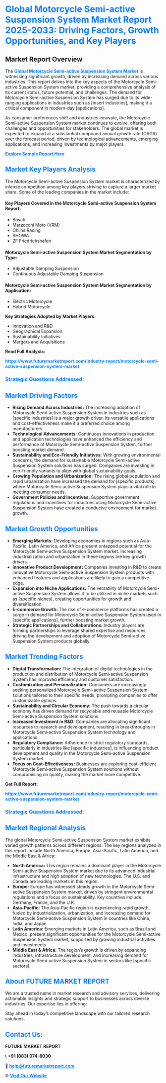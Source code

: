 <h1 style="color: #007BFF;">Global Motorcycle Semi-active Suspension System Market Report 2025-2033: Driving Factors, Growth Opportunities, and Key Players</h1>

<section id="overview">
<h2>Market Report Overview</h2>
<p>The <a href="https://www.futuremarketreport.com/industry-report/motorcycle-semi-active-suspension-system-market" style="color: #007BFF; text-decoration: none;"><strong>Global Motorcycle Semi-active Suspension System Market</strong></a> is witnessing significant growth, driven by increasing demand across various industries. This report delves into the key aspects of the Motorcycle Semi-active Suspension System market, providing a comprehensive analysis of its current status, future potential, and challenges. The demand for Motorcycle Semi-active Suspension System has surged due to its wide-ranging applications in industries such as [insert industries], making it a critical component in modern-day [applications].</p>
<p>As consumer preferences shift and industries innovate, the Motorcycle Semi-active Suspension System market continues to evolve, offering both challenges and opportunities for stakeholders. The global market is expected to expand at a substantial compound annual growth rate (CAGR) over the forecast period, driven by technological advancements, emerging applications, and increasing investments by major players.</p>
</section>

<section id="overview">
<p><a href="https://www.futuremarketreport.com/request-sample/reportId=50602" style="color: #007BFF; text-decoration: none;"><strong>Explore Sample Report Here</strong></a></p>
</section>

<section id="key-players">
<h2 style="color: #007BFF;">Market Key Players Analysis</h2>
<p>The Motorcycle Semi-active Suspension System market is characterized by intense competition among key players striving to capture a larger market share. Some of the leading companies in the market include:</p>
<h4>Key Players Covered in the Motorcycle Semi-active Suspension System Report:</h4>
<ul><li>Bosch</li><li>Marzocchi Moto (VRM)</li><li>Ohlins Racing</li><li>SHOWA</li><li>ZF Friedrichshafen</li></ul>
<h4>Motorcycle Semi-active Suspension System Market Segmentation by Type:</h4>
<ul><li>Adjustable Damping Suspension</li><li>Continuous Adjustable Damping Suspension</li></ul>

<h4>Motorcycle Semi-active Suspension System Market Segmentation by Application:</h4>
<ul><li>Electric Motorcycle</li><li>Hybrid Motorcycle</li></ul>
<p><strong>Key Strategies Adopted by Market Players:</strong></p>
<ul>
<li>Innovation and R&D</li>
<li>Geographical Expansion</li>
<li>Sustainability Initiatives</li>
<li>Mergers and Acquisitions</li>
</ul>
</section>

<section>
<p><strong>Read Full Analysis: </strong></p><a href="https://www.futuremarketreport.com/industry-report/motorcycle-semi-active-suspension-system-market" style="color: #007BFF; text-decoration: none;"><strong>https://www.futuremarketreport.com/industry-report/motorcycle-semi-active-suspension-system-market</strong></a>
<h3 style="color: #007BFF;">Strategic Questions Addressed:</h3>
</section>

<section id="driving-factors">
<h2 style="color: #007BFF;">Market Driving Factors</h2>
<ul>
<li><strong>Rising Demand Across Industries:</strong> The increasing adoption of Motorcycle Semi-active Suspension System in industries such as [specific industries] is a major growth driver. Its versatile applications and cost-effectiveness make it a preferred choice among manufacturers.</li>
<li><strong>Technological Advancements:</strong> Continuous innovations in production and application technologies have enhanced the efficiency and performance of Motorcycle Semi-active Suspension System, further boosting market demand.</li>
<li><strong>Sustainability and Eco-Friendly Initiatives:</strong> With growing environmental concerns, the demand for sustainable Motorcycle Semi-active Suspension System solutions has surged. Companies are investing in eco-friendly variants to align with global sustainability goals.</li>
<li><strong>Growing Population and Urbanization:</strong> The rising global population and rapid urbanization have increased the demand for [specific products], where Motorcycle Semi-active Suspension System plays a vital role in meeting consumer needs.</li>
<li><strong>Government Policies and Incentives:</strong> Supportive government regulations and incentives for industries using Motorcycle Semi-active Suspension System have created a conducive environment for market growth.</li>
</ul>
</section>

<section id="growth-opportunities">
<h2 style="color: #007BFF;">Market Growth Opportunities</h2>
<ul>
<li><strong>Emerging Markets:</strong> Developing economies in regions such as Asia-Pacific, Latin America, and Africa present untapped potential for the Motorcycle Semi-active Suspension System market. Increasing industrialization and urbanization in these regions are key growth drivers.</li>
<li><strong>Innovative Product Development:</strong> Companies investing in R&D to create innovative Motorcycle Semi-active Suspension System products with enhanced features and applications are likely to gain a competitive edge.</li>
<li><strong>Expansion into Niche Applications:</strong> The versatility of Motorcycle Semi-active Suspension System allows it to be utilized in niche markets such as [specific niches], creating opportunities for growth and diversification.</li>
<li><strong>E-commerce Growth:</strong> The rise of e-commerce platforms has created a surge in demand for Motorcycle Semi-active Suspension System used in [specific applications], further boosting market growth.</li>
<li><strong>Strategic Partnerships and Collaborations:</strong> Industry players are forming partnerships to leverage shared expertise and resources, driving the development and adoption of Motorcycle Semi-active Suspension System products globally.</li>
</ul>
</section>

<section id="trending-factors">
<h2 style="color: #007BFF;">Market Trending Factors</h2>
<ul>
<li><strong>Digital Transformation:</strong> The integration of digital technologies in the production and distribution of Motorcycle Semi-active Suspension System has improved efficiency and customer satisfaction.</li>
<li><strong>Customization and Personalization:</strong> Consumers are increasingly seeking personalized Motorcycle Semi-active Suspension System solutions tailored to their specific needs, prompting companies to offer customizable options.</li>
<li><strong>Sustainability and Circular Economy:</strong> The push towards a circular economy has driven demand for recyclable and reusable Motorcycle Semi-active Suspension System solutions.</li>
<li><strong>Increased Investment in R&D:</strong> Companies are allocating significant resources to research and development, resulting in breakthroughs in Motorcycle Semi-active Suspension System technology and applications.</li>
<li><strong>Regulatory Compliance:</strong> Adherence to strict regulatory standards, particularly in industries like [specific industries], is influencing product development and quality in the Motorcycle Semi-active Suspension System market.</li>
<li><strong>Focus on Cost-Effectiveness:</strong> Businesses are exploring cost-efficient Motorcycle Semi-active Suspension System solutions without compromising on quality, making the market more competitive.</li>
</ul>
</section>

<section>
<p><strong>Get Full Report: </strong></p><a href="https://www.futuremarketreport.com/industry-report/motorcycle-semi-active-suspension-system-market" style="color: #007BFF; text-decoration: none;"><strong>https://www.futuremarketreport.com/industry-report/motorcycle-semi-active-suspension-system-market</strong></a>
<h3 style="color: #007BFF;">Strategic Questions Addressed:</h3>
</section>


<section id="regional-analysis">
<h2 style="color: #007BFF;">Market Regional Analysis</h2>
<p>The global Motorcycle Semi-active Suspension System market exhibits varied growth patterns across different regions. The key regions analyzed in this report include North America, Europe, Asia-Pacific, Latin America, and the Middle East & Africa:</p>
<ul>
<li><strong>North America:</strong> This region remains a dominant player in the Motorcycle Semi-active Suspension System market due to its advanced industrial infrastructure and high adoption of new technologies. The U.S. and Canada are leading markets in this region.</li>
<li><strong>Europe:</strong> Europe has witnessed steady growth in the Motorcycle Semi-active Suspension System market, driven by stringent environmental regulations and a focus on sustainability. Key countries include Germany, France, and the U.K.</li>
<li><strong>Asia-Pacific:</strong> The Asia-Pacific region is experiencing rapid growth, fueled by industrialization, urbanization, and increasing demand for Motorcycle Semi-active Suspension System in countries like China, India, and Japan.</li>
<li><strong>Latin America:</strong> Emerging markets in Latin America, such as Brazil and Mexico, present significant opportunities for the Motorcycle Semi-active Suspension System market, supported by growing industrial activities and investments.</li>
<li><strong>Middle East & Africa:</strong> The region’s growth is driven by expanding industries, infrastructure development, and increasing demand for Motorcycle Semi-active Suspension System in sectors like [specific sectors].</li>
</ul>
</section>

<footer>
<h2 style="color: #007BFF;">About FUTURE MARKET REPORT</h2>
<p>We are a trusted name in market research and advisory services, delivering actionable insights and strategic support to businesses across diverse industries. Our expertise lies in offering:</p>

<p>Stay ahead in today’s competitive landscape with our tailored research solutions.</p>

<h2 style="color: #007BFF;">Contact Us:</h2>
<p><strong>FUTURE MARKET REPORT</strong></p>
<p>📞 <strong>+91 (883) 074-8030</strong></p>
<p>📧 <strong><a href="mailto:help@futuremarketreport.com" style="color: #007BFF;">help@futuremarketreport.com</a></strong></p>
<p>🌐 <strong><a href="https://www.futuremarketreport.com/" style="color: #007BFF;">Visit Our Website</a></strong></p>
</footer>